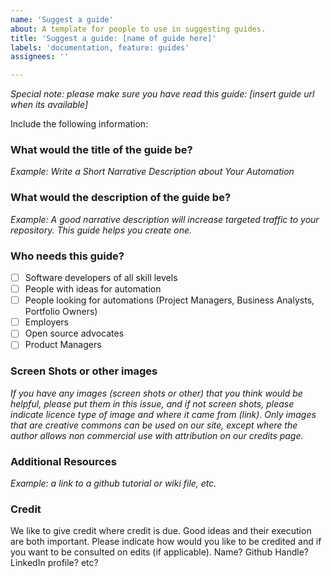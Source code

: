 ```yaml
---
name: 'Suggest a guide'
about: A template for people to use in suggesting guides.
title: 'Suggest a guide: [name of guide here]'
labels: 'documentation, feature: guides'
assignees: ''

---
```


_Special note: please make sure you have read this guide: [insert guide url when its available]_

Include the following information:

### What would the title of the guide be?
_Example: Write a Short Narrative Description about Your Automation_

### What would the description of the guide be?
_Example: A good narrative description will increase targeted traffic to your repository.  This guide helps you create one._

### Who needs this guide?
- [ ] Software developers of all skill levels
- [ ] People with ideas for automation
- [ ] People looking for automations (Project Managers, Business Analysts, Portfolio Owners)
- [ ] Employers
- [ ] Open source advocates
- [ ] Product Managers

### Screen Shots or other images
_If you have any images (screen shots or other) that you think would be helpful, please put them in this issue, and if not screen shots, please indicate licence type of image and where it came from (link).  Only images that are creative commons can be used on our site, except where the author allows non commercial use with attribution on our credits page._

### Additional Resources
_Example: a link to a github tutorial or wiki file, etc._

### Credit
We like to give credit where credit is due. Good ideas and their execution are both important. Please indicate how would you like to be credited and if you want to be consulted on edits (if applicable).
Name?
Github Handle?
LinkedIn profile?
etc?
